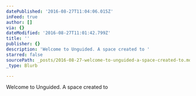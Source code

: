 ```yaml
---
datePublished: '2016-08-27T11:04:06.015Z'
inFeed: true
author: []
via: {}
dateModified: '2016-08-27T11:01:42.799Z'
title: ''
publisher: {}
description: 'Welcome to Unguided. A space created to '
starred: false
sourcePath: _posts/2016-08-27-welcome-to-unguided-a-space-created-to.md
_type: Blurb

---
```

Welcome to Unguided. A space created to